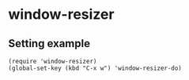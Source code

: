 # window-resizer

## Setting example
```
(require 'window-resizer)
(global-set-key (kbd "C-x w") 'window-resizer-do)
```
